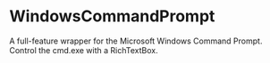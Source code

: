 # WindowsCommandPrompt
 A full-feature wrapper for the Microsoft Windows Command Prompt. Control the cmd.exe with a RichTextBox.
